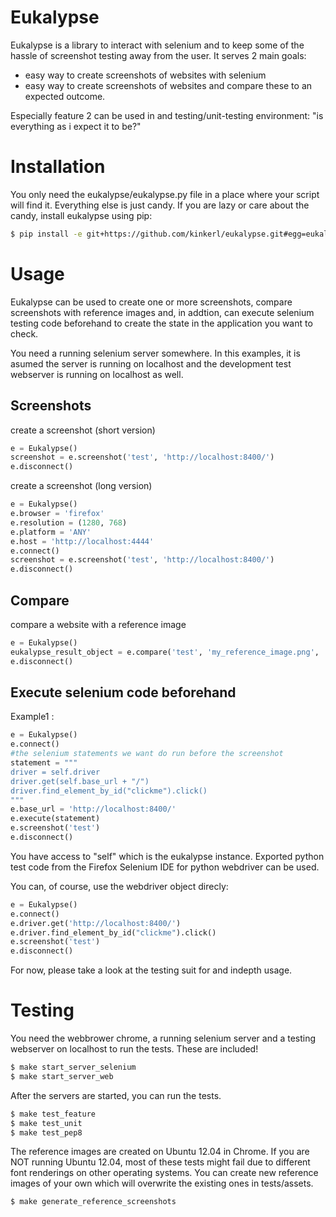 Eukalypse
=========

Eukalypse is a library to interact with selenium and to keep some of the hassle of screenshot testing away from the user. It serves 2 main goals:

* easy way to create screenshots of websites with selenium
* easy way to create screenshots of websites and compare these to an expected outcome. 

Especially feature 2 can be used in and testing/unit-testing environment: "is everything as i expect it to be?"

Installation
============

You only need the eukalypse/eukalypse.py file in a place where your script will find it. Everything else is just candy. If you are lazy or care about the candy, install eukalypse using pip:

```bash
$ pip install -e git+https://github.com/kinkerl/eukalypse.git#egg=eukalypse
```

Usage
=====

Eukalypse can be used to create one or more screenshots, compare screenshots with reference images and, in addtion, can execute selenium testing code beforehand to create the state in the application you want to check.

You need a running selenium server somewhere. In this examples, it is asumed the server is running on localhost and the development test webserver is running on localhost as well. 

Screenshots
-------------

create a screenshot (short version)
```python
e = Eukalypse()
screenshot = e.screenshot('test', 'http://localhost:8400/')
e.disconnect()
```

create a screenshot (long version)
```python
e = Eukalypse()
e.browser = 'firefox'
e.resolution = (1280, 768)
e.platform = 'ANY'
e.host = 'http://localhost:4444'
e.connect()
screenshot = e.screenshot('test', 'http://localhost:8400/')
e.disconnect()
```

Compare 
-----------

compare a website with a reference image
```python
e = Eukalypse()
eukalypse_result_object = e.compare('test', 'my_reference_image.png', 'http://localhost:8400/')
e.disconnect()
```


Execute selenium code beforehand
--------------------------------

Example1 :

```python
e = Eukalypse()
e.connect()
#the selenium statements we want do run before the screenshot
statement = """
driver = self.driver
driver.get(self.base_url + "/")
driver.find_element_by_id("clickme").click()
"""
e.base_url = 'http://localhost:8400/'
e.execute(statement)
e.screenshot('test')
e.disconnect()
```

You have access to "self" which is the eukalypse instance.
Exported python test code from the Firefox Selenium IDE for python webdriver can be used.


You can, of course, use the webdriver object direcly:

```python
e = Eukalypse()
e.connect()
e.driver.get('http://localhost:8400/')
e.driver.find_element_by_id("clickme").click()
e.screenshot('test')
e.disconnect()
```

For now, please take a look at the testing suit for and indepth usage. 

Testing
==========

You need the webbrower chrome, a running selenium server and a testing webserver on localhost to run the tests. These are included! 

```bash
$ make start_server_selenium
$ make start_server_web
```

After the servers are started, you can run the tests.

```bash
$ make test_feature
$ make test_unit
$ make test_pep8
```

The reference images are created on Ubuntu 12.04 in Chrome. If you are NOT running Ubuntu 12.04, most of these tests might fail due to different font renderings on other operating systems. You can create new reference images of your own which will overwrite the existing ones in tests/assets.

```bash
$ make generate_reference_screenshots
```
